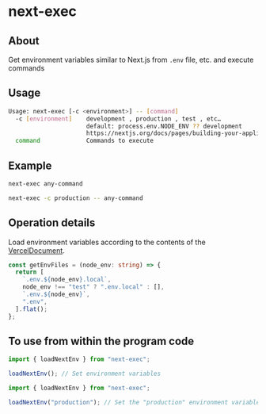 # next-exec

## About

Get environment variables similar to Next.js from `.env` file, etc. and execute commands

## Usage

```sh
Usage: next-exec [-c <environment>] -- [command]
  -c [environment]    development , production , test , etc…
                      default: process.env.NODE_ENV ?? development
                      https://nextjs.org/docs/pages/building-your-application/configuring/environment-variables
  command             Commands to execute
```

## Example

```sh
next-exec any-command

next-exec -c production -- any-command

```

## Operation details

Load environment variables according to the contents of the [VercelDocument](https://nextjs.org/docs/pages/building-your-application/configuring/environment-variables).

```ts
const getEnvFiles = (node_env: string) => {
  return [
    `.env.${node_env}.local`,
    node_env !== "test" ? ".env.local" : [],
    `.env.${node_env}`,
    ".env",
  ].flat();
};
```

## To use from within the program code

```ts
import { loadNextEnv } from "next-exec";

loadNextEnv(); // Set environment variables
```

```ts
import { loadNextEnv } from "next-exec";

loadNextEnv("production"); // Set the "production" environment variable
```
